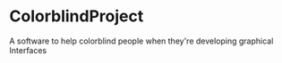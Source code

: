 # ColorblindProject
A software to help colorblind people when they're developing graphical Interfaces
